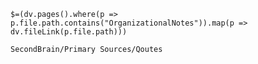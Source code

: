 `$=(dv.pages().where(p => p.file.path.contains("OrganizationalNotes")).map(p => dv.fileLink(p.file.path)))`
```ActivityHistory
SecondBrain/Primary Sources/Qoutes
```